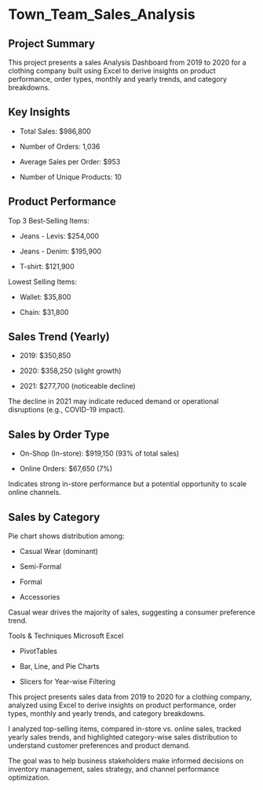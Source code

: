 # Town_Team_Sales_Analysis
## Project Summary
This project presents a sales Analysis Dashboard from 2019 to 2020 for a clothing company built using Excel to derive insights on product performance, order types, monthly and yearly trends, and category breakdowns.

## Key Insights
- Total Sales: $986,800

- Number of Orders: 1,036

- Average Sales per Order: $953

- Number of Unique Products: 10

## Product Performance
Top 3 Best-Selling Items:

- Jeans - Levis: $254,000

- Jeans - Denim: $195,900

- T-shirt: $121,900

Lowest Selling Items:

- Wallet: $35,800

- Chain: $31,800

## Sales Trend (Yearly)
- 2019: $350,850

- 2020: $358,250 (slight growth)

- 2021: $277,700 (noticeable decline)

 The decline in 2021 may indicate reduced demand or operational disruptions (e.g., COVID-19 impact).

## Sales by Order Type
- On-Shop (In-store): $919,150 (93% of total sales)

- Online Orders: $67,650 (7%)

 Indicates strong in-store performance but a potential opportunity to scale online channels.

## Sales by Category
Pie chart shows distribution among:

- Casual Wear (dominant)

- Semi-Formal

- Formal

- Accessories

Casual wear drives the majority of sales, suggesting a consumer preference trend.

Tools & Techniques
Microsoft Excel

- PivotTables

- Bar, Line, and Pie Charts

- Slicers for Year-wise Filtering





This project presents sales data from 2019 to 2020 for a clothing company, analyzed using Excel to derive insights on product performance, order types, monthly and yearly trends, and category breakdowns.

I analyzed top-selling items, compared in-store vs. online sales, tracked yearly sales trends, and highlighted category-wise sales distribution to understand customer preferences and product demand.

The goal was to help business stakeholders make informed decisions on inventory management, sales strategy, and channel performance optimization.

